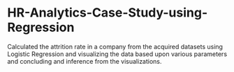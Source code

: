 # HR-Analytics-Case-Study-using-Regression
Calculated the attrition rate in a company from the acquired datasets using Logistic Regression and visualizing the data based upon various parameters and concluding and inference from the visualizations.
